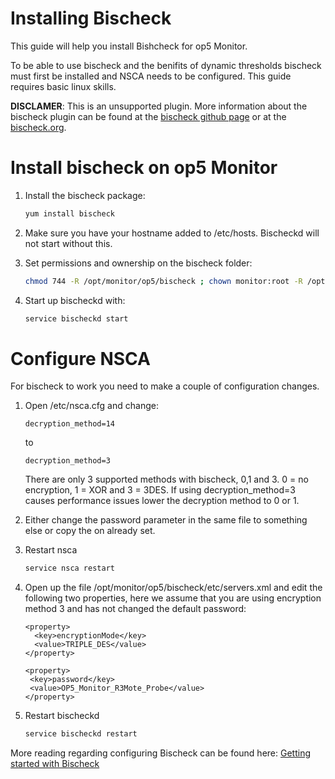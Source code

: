 # Installing Bischeck

This guide will help you install Bishcheck for op5 Monitor.

To be able to use bischeck and the benifits of dynamic thresholds bischeck must first be installed and NSCA needs to be configured.
This guide requires basic linux skills.

**DISCLAMER**:
This is an unsupported plugin. More information about the bischeck plugin can be found at the [bischeck github page](https://github.com/thenodon/bischeck) or at the [bischeck.org](http://www.bischeck.org/).

# Install bischeck on op5 Monitor

1.  Install the bischeck package:

    ``` {.bash data-syntaxhighlighter-params="brush: bash; gutter: false; theme: Confluence" data-theme="Confluence" style="brush: bash; gutter: false; theme: Confluence"}
    yum install bischeck
    ```

2.  Make sure you have your hostname added to /etc/hosts. Bischeckd will not start without this.
3.  Set permissions and ownership on the bischeck folder:

    ``` {.bash data-syntaxhighlighter-params="brush: bash; gutter: false; theme: Confluence" data-theme="Confluence" style="brush: bash; gutter: false; theme: Confluence"}
    chmod 744 -R /opt/monitor/op5/bischeck ; chown monitor:root -R /opt/monitor/op5/bischeck
    ```

4.  Start up bischeckd with:

    ``` {.bash data-syntaxhighlighter-params="brush: bash; gutter: false; theme: Confluence" data-theme="Confluence" style="brush: bash; gutter: false; theme: Confluence"}
    service bischeckd start
    ```

# Configure NSCA

For bischeck to work you need to make a couple of configuration changes.

1.  Open /etc/nsca.cfg and change:

        decryption_method=14

    to

        decryption_method=3

    There are only 3 supported methods with bischeck, 0,1 and 3. 0 = no encryption, 1 = XOR and 3 = 3DES. If using decryption\_method=3 causes performance issues lower the decryption method to 0 or 1. 

2.  Either change the password parameter in the same file to something else or copy the on already set.
3.  Restart nsca

    ``` {.bash data-syntaxhighlighter-params="brush: bash; gutter: false; theme: Confluence" data-theme="Confluence" style="brush: bash; gutter: false; theme: Confluence"}
    service nsca restart
    ```

4.  Open up the file /opt/monitor/op5/bischeck/etc/servers.xml and edit the following two properties, here we assume that you are using encryption method 3 and has not changed the default password:

    ``` {.html/xml data-syntaxhighlighter-params="brush: html/xml; gutter: false; theme: Confluence" data-theme="Confluence" style="brush: html/xml; gutter: false; theme: Confluence"}
    <property>
      <key>encryptionMode</key>
      <value>TRIPLE_DES</value>
    </property>
       
    <property>
     <key>password</key>
     <value>OP5_Monitor_R3Mote_Probe</value>
    </property>
    ```

5.  Restart bischeckd

    ``` {.bash data-syntaxhighlighter-params="brush: bash; gutter: false; theme: Confluence" data-theme="Confluence" style="brush: bash; gutter: false; theme: Confluence"}
    service bischeckd restart
    ```

More reading regarding configuring Bischeck can be found here: [Getting started with Bischeck](Getting_started_with_Bischeck)

